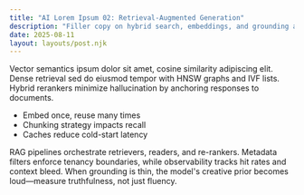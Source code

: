 ```yaml
---
title: "AI Lorem Ipsum 02: Retrieval-Augmented Generation"
description: "Filler copy on hybrid search, embeddings, and grounding answers with context windows."
date: 2025-08-11
layout: layouts/post.njk
---
```


Vector semantics ipsum dolor sit amet, cosine similarity adipiscing elit. Dense retrieval sed do eiusmod tempor with HNSW graphs and IVF lists. Hybrid rerankers minimize hallucination by anchoring responses to documents.

- Embed once, reuse many times
- Chunking strategy impacts recall
- Caches reduce cold-start latency

RAG pipelines orchestrate retrievers, readers, and re-rankers. Metadata filters enforce tenancy boundaries, while observability tracks hit rates and context bleed. When grounding is thin, the model's creative prior becomes loud—measure truthfulness, not just fluency.
